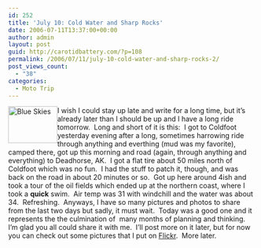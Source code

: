```yaml
---
id: 252
title: 'July 10: Cold Water and Sharp Rocks'
date: 2006-07-11T13:37:00+00:00
author: admin
layout: post
guid: http://carotidbattery.com/?p=108
permalink: /2006/07/11/july-10-cold-water-and-sharp-rocks-2/
post_views_count:
  - "38"
categories:
  - Moto Trip
---
```

[<img style="float: left" alt="Blue Skies" src="http://static.flickr.com/59/187124168_a4d3fec907_t.jpg" width="100" height="75" />](http://www.flickr.com/photos/64293054@N00/187124168/ "Photo Sharing")

I wish I could stay up late and write for a long time, but it&#8217;s already later than I should be up and I have a long ride tomorrow.&#160; Long and short of it is this:&#160; I got to Coldfoot yesterday evening after a long, sometimes harrowing ride through anything and everthing (mud was my favorite), camped there, got up this morning and road (again, through anything and everything) to Deadhorse, AK.&#160; I got a flat tire about 50 miles north of Coldfoot which was no fun.&#160; I had the stuff to patch it, though, and was back on the road in about 20 minutes or so.&#160; Got up here around 4ish and took a tour of the oil fields which ended up at the northern coast, where I took a **quick** swim.&#160; Air temp was 31 with windchill and the water was about 34.&#160; Refreshing.&#160; Anyways, I have so many pictures and photos to share from the last two days but sadly, it must wait.&#160; Today was a good one and it represents the the culmination of&#160; many months of planning and thinking.&#160; I&#8217;m glad you all could share it with me.&#160; I&#8217;ll post more on it later, but for now you can check out some pictures that I put on [Flickr](http://www.flickr.com/photos/64293054@N00/).&#160; More later.